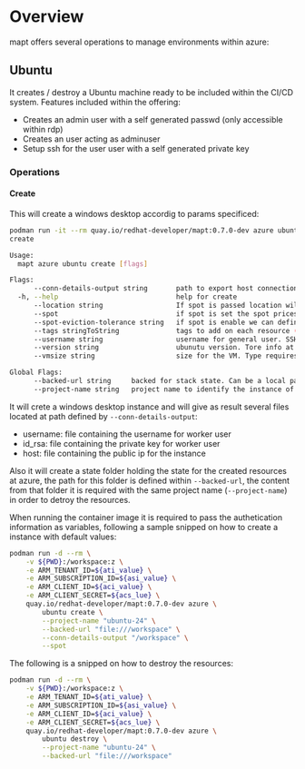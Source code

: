 # Overview

mapt offers several operations to manage environments within azure:

## Ubuntu

It creates / destroy a Ubuntu machine ready to be included within the CI/CD system. Features included within the offering:

* Creates an admin user with a self generated passwd (only accessible within rdp)
* Creates an user acting as adminuser
* Setup ssh for the user user with a self generated private key

### Operations

#### Create

This will create a windows desktop accordig to params specificed:

```bash
podman run -it --rm quay.io/redhat-developer/mapt:0.7.0-dev azure ubuntu create -h
create

Usage:
  mapt azure ubuntu create [flags]

Flags:
      --conn-details-output string       path to export host connection information (host, username and privateKey)
  -h, --help                             help for create
      --location string                  If spot is passed location will be calculated based on spot results. Otherwise localtion will be used to create resources. (default "West US")
      --spot                             if spot is set the spot prices across all regions will be cheked and machine will be started on best spot option (price / eviction)
      --spot-eviction-tolerance string   if spot is enable we can define the minimum tolerance level of eviction. Allowed value are: lowest, low, medium, high or highest (default "lowest")
      --tags stringToString              tags to add on each resource (--tags name1=value1,name2=value2) (default [])
      --username string                  username for general user. SSH accessible + rdp with generated password (default "rhqp")
      --version string                   ubunutu version. Tore info at https://documentation.ubuntu.com/azure/en/latest/azure-how-to/instances/find-ubuntu-images (default "24_04")
      --vmsize string                    size for the VM. Type requires to allow nested virtualization (default "Standard_D8as_v5")

Global Flags:
      --backed-url string     backed for stack state. Can be a local path with format file:///path/subpath or s3 s3://existing-bucket
      --project-name string   project name to identify the instance of the stack
```

It will crete a windows desktop instance and will give as result several files located at path defined by `--conn-details-output`:


* username: file containing the username for worker user
* id_rsa: file containing the private key for worker user
* host: file containing the public ip for the instance  

Also it will create a state folder holding the state for the created resources at azure, the path for this folder is defined within `--backed-url`, the content from that folder it is required with the same project name (`--project-name`) in order to detroy the resources.

When running the container image it is required to pass the authetication information as variables, following a sample snipped on how to create
a instance with default values:

```bash
podman run -d --rm \
    -v ${PWD}:/workspace:z \
    -e ARM_TENANT_ID=${ati_value} \
    -e ARM_SUBSCRIPTION_ID=${asi_value} \
    -e ARM_CLIENT_ID=${aci_value} \
    -e ARM_CLIENT_SECRET=${acs_lue} \
    quay.io/redhat-developer/mapt:0.7.0-dev azure \
        ubuntu create \
        --project-name "ubuntu-24" \
        --backed-url "file:///workspace" \
        --conn-details-output "/workspace" \
        --spot
```

The following is a snipped on how to destroy the resources:

```bash
podman run -d --rm \
    -v ${PWD}:/workspace:z \
    -e ARM_TENANT_ID=${ati_value} \
    -e ARM_SUBSCRIPTION_ID=${asi_value} \
    -e ARM_CLIENT_ID=${aci_value} \
    -e ARM_CLIENT_SECRET=${acs_lue} \
    quay.io/redhat-developer/mapt:0.7.0-dev azure \
        ubuntu destroy \
        --project-name "ubuntu-24" \
        --backed-url "file:///workspace"
```

